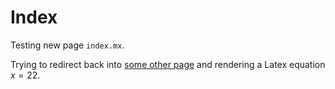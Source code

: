 # Index
Testing new page `index.mx`.

Trying to redirect back into [some other page](https://www.youtube.com) and rendering a Latex equation $x = 22$.

